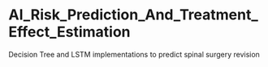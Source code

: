 # AI_Risk_Prediction_And_Treatment_Effect_Estimation
 Decision Tree and LSTM implementations to predict spinal surgery revision
